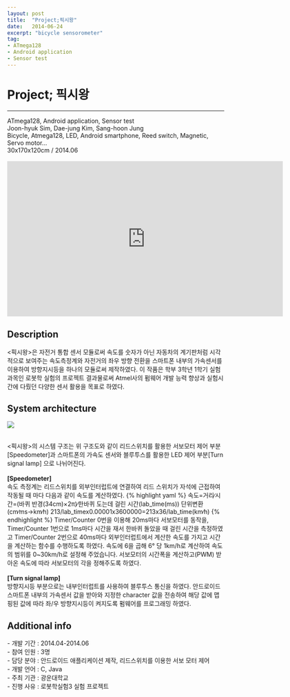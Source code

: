 ```yaml
---
layout: post
title:  "Project;픽시왕"
date:   2014-06-24
excerpt: "bicycle sensorometer"
tag:
- ATmega128
- Android application
- Sensor test
---
```

<h1> Project; 픽시왕</h1>
<hr />
ATmega128, Android application, Sensor test<br />
Joon-hyuk Sim, Dae-jung Kim, Sang-hoon Jung<br />
Bicycle, Atmega128, LED, Android smartphone, Reed switch, Magnetic, Servo motor...<br />
30x170x120cm / 2014.06<br /><br />

<iframe width="640" height="360" src="https://www.youtube-nocookie.com/embed/KKfwBAmzpp8?controls=0&amp;showinfo=0" frameborder="0" allowfullscreen></iframe>

<h2> Description</h2>
 <픽시왕>은 자전거 통합 센서 모듈로써 속도를 숫자가 아닌 자동차의 계기판처럼 시각적으로 보여주는 속도측정계와 자전거의 좌우 방향 전환을 스마트폰 내부의 가속센서를 이용하여 방향지시등을 하나의 모듈로써 제작하였다. 이 작품은 학부 3학년 1학기 실험과목인 로봇학 실험의 프로젝트 결과물로써 Atmel사의 펌웨어 개발 능력 향상과 실험시간에 다뤘던 다양한 센서 활용을 목표로 하였다.<br />

<h2> System architecture</h2>

<a href="{{ site.url }}/images/fixiewang_sys.png"><img src="{{ site.url }}/images/fixiewang_sys.png"></a> <br />

 <br /><픽시왕>의 시스템 구조는 위 구조도와 같이 리드스위치를 활용한 서보모터 제어 부분[Speedometer]과 스마트폰의 가속도 센서와 블루투스를 활용한 LED 제어 부분[Turn signal lamp] 으로 나뉘어진다.<br /><br />
 	<b>[Speedometer]</b><br />
 		속도 측정계는 리드스위치를 외부인터럽트에 연결하여 리드 스위치가 자석에 근접하여 작동될 때 마다 다음과 같이 속도를 계산하였다.
{% highlight yaml %}
속도=거리∕시간=(바퀴 반경(34cm)×2π)∕한바퀴 도는데 걸린 시간(lab_time(ms))
단위변환 (cm∕ms→km∕h)
213/lab_timex0.00001x3600000=213x36/lab_time(km∕h)
{% endhighlight %}
		Timer/Counter 0번을 이용해 20ms마다 서보모터를 동작을, Timer/Counter 1번으로 1ms마다 시간을 재서 한바퀴 돌았을 때 걸린 시간을 측정하였고 Timer/Counter 2번으로 40ms마다 외부인터럽트에서 계산한 속도를 가지고 시간을 계산하는 함수를 수행하도록 하였다. 속도에 6을 곱해 6° 당 1km/h로 계산하여 속도의 범위를 0~30km/h로 설정해 주었습니다. 서보모터의 시간폭을 계산하고(PWM) 받아온 속도에 따라 서보모터의 각을 정해주도록 하였다.<br /><br />
	<b>[Turn signal lamp]</b><br />
		 방향지시등 부분으로는 내부인터럽트를 사용하여 블루투스 통신을 하였다. 안드로이드 스마트폰 내부의 가속센서 값을 받아와 지정한 character 값을 전송하여 해당 값에 맵핑된 값에 따라 좌/우 방향지시등이 켜지도록 펌웨어를 프로그래밍 하였다.<br />


<h2> Additional info</h2>
	- 개발 기간		:     2014.04-2014.06<br />
	- 참여 인원		:     3명<br />
	- 담당 분야		:     안드로이드 애플리케이션 제작, 리드스위치를 이용한 서보 모터 제어<br />
	- 개발 언어		:     C, Java<br />
	- 주최 기관		:     광운대학교<br />
	- 진행 사유		:     로봇학실험3 실험 프로젝트<br />